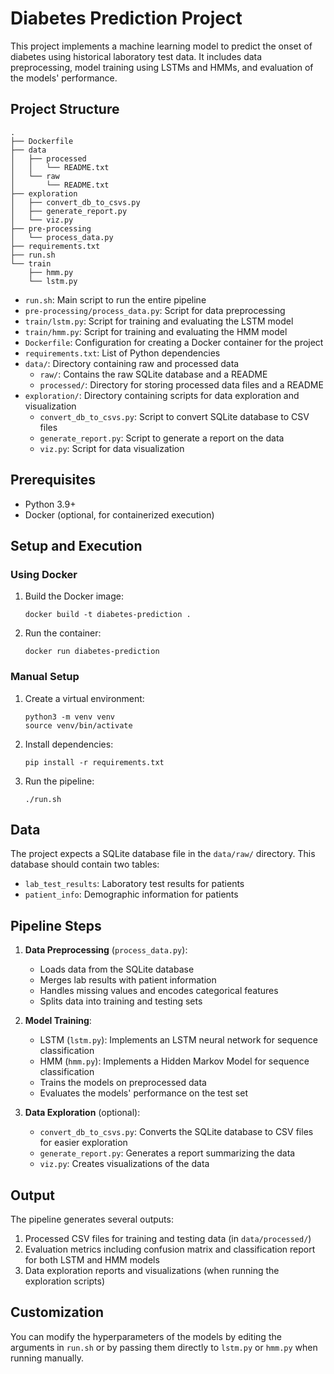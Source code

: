 # Diabetes Prediction Project

This project implements a machine learning model to predict the onset of diabetes using historical laboratory test data. It includes data preprocessing, model training using LSTMs and HMMs, and evaluation of the models' performance.

## Project Structure

```
.
├── Dockerfile
├── data
│   ├── processed
│   │   └── README.txt
│   └── raw
│       └── README.txt
├── exploration
│   ├── convert_db_to_csvs.py
│   ├── generate_report.py
│   └── viz.py
├── pre-processing
│   └── process_data.py
├── requirements.txt
├── run.sh
└── train
    ├── hmm.py
    └── lstm.py
```

- `run.sh`: Main script to run the entire pipeline
- `pre-processing/process_data.py`: Script for data preprocessing
- `train/lstm.py`: Script for training and evaluating the LSTM model
- `train/hmm.py`: Script for training and evaluating the HMM model
- `Dockerfile`: Configuration for creating a Docker container for the project
- `requirements.txt`: List of Python dependencies
- `data/`: Directory containing raw and processed data
  - `raw/`: Contains the raw SQLite database and a README
  - `processed/`: Directory for storing processed data files and a README
- `exploration/`: Directory containing scripts for data exploration and visualization
  - `convert_db_to_csvs.py`: Script to convert SQLite database to CSV files
  - `generate_report.py`: Script to generate a report on the data
  - `viz.py`: Script for data visualization

## Prerequisites

- Python 3.9+
- Docker (optional, for containerized execution)

## Setup and Execution

### Using Docker

1. Build the Docker image:
   ```
   docker build -t diabetes-prediction .
   ```

2. Run the container:
   ```
   docker run diabetes-prediction
   ```

### Manual Setup

1. Create a virtual environment:
   ```
   python3 -m venv venv
   source venv/bin/activate
   ```

2. Install dependencies:
   ```
   pip install -r requirements.txt
   ```

3. Run the pipeline:
   ```
   ./run.sh
   ```

## Data

The project expects a SQLite database file in the `data/raw/` directory. This database should contain two tables:
- `lab_test_results`: Laboratory test results for patients
- `patient_info`: Demographic information for patients

## Pipeline Steps

1. **Data Preprocessing** (`process_data.py`):
   - Loads data from the SQLite database
   - Merges lab results with patient information
   - Handles missing values and encodes categorical features
   - Splits data into training and testing sets

2. **Model Training**:
   - LSTM (`lstm.py`): Implements an LSTM neural network for sequence classification
   - HMM (`hmm.py`): Implements a Hidden Markov Model for sequence classification
   - Trains the models on preprocessed data
   - Evaluates the models' performance on the test set

3. **Data Exploration** (optional):
   - `convert_db_to_csvs.py`: Converts the SQLite database to CSV files for easier exploration
   - `generate_report.py`: Generates a report summarizing the data
   - `viz.py`: Creates visualizations of the data

## Output

The pipeline generates several outputs:
1. Processed CSV files for training and testing data (in `data/processed/`)
2. Evaluation metrics including confusion matrix and classification report for both LSTM and HMM models
3. Data exploration reports and visualizations (when running the exploration scripts)

## Customization

You can modify the hyperparameters of the models by editing the arguments in `run.sh` or by passing them directly to `lstm.py` or `hmm.py` when running manually.
